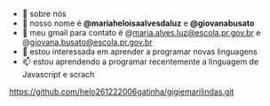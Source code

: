 - 👋 sobre nós
- 👀 nosso nome é **@mariaheloisaalvesdaluz** e **@giovanabusato**
- 🌱 meu gmail para contato é @maria.alves.luz@escola.pr.gov.br e @giovana.busato@escola.pr.gov.br
- 💞️ estou interessada em aprender a programar novas linguagens 
- 📫 estou aprendendo a programar recentemente a linguagem de Javascript e scrach

<!---
helo261222006gatinha/helo261222006gatinha is a ✨ special ✨ repository because its `README.md` (this file) appears on your GitHub profile.
You can click the Preview link to take a look at your changes.
--->
https://github.com/helo261222006gatinha/gigiemarilindas.git
